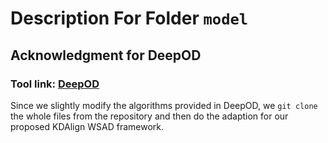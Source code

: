 # Description For Folder `model`

## Acknowledgment for DeepOD

### Tool link: [DeepOD](https://github.com/xuhongzuo/DeepOD)

Since we slightly modify the algorithms provided in DeepOD, we `git clone` the whole files from the repository and then do the adaption for our proposed KDAlign WSAD framework.